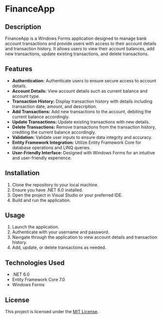 # FinanceApp

## Description

FinanceApp is a Windows Forms application designed to manage bank account transactions and provide users with access to their account details and transaction history. It allows users to view their account balances, add new transactions, update existing transactions, and delete transactions.

## Features

- **Authentication:** Authenticate users to ensure secure access to account details.
- **Account Details:** View account details such as current balance and account type.
- **Transaction History:** Display transaction history with details including transaction date, amount, and description.
- **Add Transactions:** Add new transactions to the account, debiting the current balance accordingly.
- **Update Transactions:** Update existing transactions with new details.
- **Delete Transactions:** Remove transactions from the transaction history, crediting the current balance accordingly.
- **Validation:** Validate user inputs to ensure data integrity and accuracy.
- **Entity Framework Integration:** Utilize Entity Framework Core for database operations and LINQ queries.
- **User-Friendly Interface:** Designed with Windows Forms for an intuitive and user-friendly experience.

## Installation

1. Clone the repository to your local machine.
2. Ensure you have .NET 6.0 installed.
3. Open the project in Visual Studio or your preferred IDE.
4. Build and run the application.

## Usage

1. Launch the application.
2. Authenticate with your username and password.
3. Navigate through the application to view account details and transaction history.
4. Add, update, or delete transactions as needed.

## Technologies Used

- .NET 6.0
- Entity Framework Core 7.0
- Windows Forms

## License

This project is licensed under the [MIT License](LICENSE).
